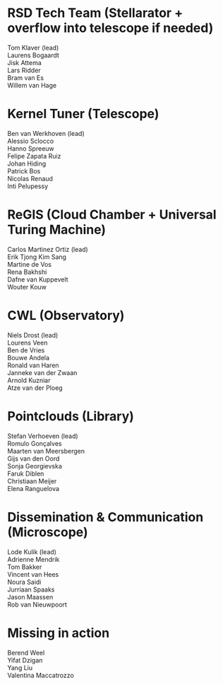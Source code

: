 # RSD Tech Team (Stellarator + overflow into telescope if needed)

Tom Klaver (lead)   
Laurens Bogaardt  
Jisk Attema  
Lars Ridder  
Bram van Es  
Willem van Hage   

# Kernel Tuner (Telescope)

Ben van Werkhoven (lead)  
Alessio Sclocco  
Hanno Spreeuw  
Felipe Zapata Ruiz  
Johan Hiding   
Patrick Bos  
Nicolas Renaud  
Inti Pelupessy

# ReGIS (Cloud Chamber + Universal Turing Machine) 

Carlos Martinez Ortiz (lead)  
Erik Tjong Kim Sang  
Martine de Vos  
Rena Bakhshi  
Dafne van Kuppevelt  
Wouter Kouw  

# CWL (Observatory)

Niels Drost (lead)  
Lourens Veen  
Ben de Vries  
Bouwe Andela  
Ronald van Haren  
Janneke van der Zwaan  
Arnold Kuzniar  
Atze van der Ploeg  

# Pointclouds (Library)

Stefan Verhoeven (lead)  
Romulo Gonçalves  
Maarten van Meersbergen  
Gijs van den Oord  
Sonja Georgievska  
Faruk Diblen  
Christiaan Meijer   
Elena Ranguelova

# Dissemination & Communication (Microscope)

Lode Kulik (lead)  
Adrienne Mendrik  
Tom Bakker  
Vincent van Hees  
Noura Saidi   
Jurriaan Spaaks  
Jason Maassen  
Rob van Nieuwpoort

# Missing in action  

Berend Weel   
Yifat Dzigan    
Yang Liu    
Valentina Maccatrozzo  
